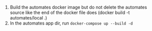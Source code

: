 

1) Build the automates docker image but do not delete the automates source like the end of the docker file does (docker build -t automates/local .)
2) In the automates app dir, run `docker-compose up --build -d`
